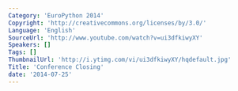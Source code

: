```yaml
---
Category: 'EuroPython 2014'
Copyright: 'http://creativecommons.org/licenses/by/3.0/'
Language: 'English'
SourceUrl: 'http://www.youtube.com/watch?v=ui3dfkiwyXY'
Speakers: []
Tags: []
ThumbnailUrl: 'http://i.ytimg.com/vi/ui3dfkiwyXY/hqdefault.jpg'
Title: 'Conference Closing'
date: '2014-07-25'
---
```

